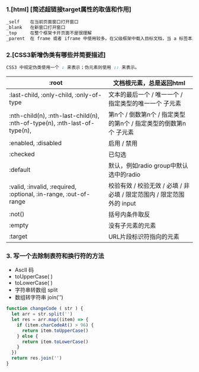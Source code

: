 ### 1.[html] [简述超链接target属性的取值和作用]

```js
_self    在当前页面窗口打开窗口
_blank   在新窗口打开窗口
_top     在整个框架卡开页面不是很理解
_parent  在 frame 或者 iframe 中使用较多。在父级框架中载入目标文档，当 a 标签本身在顶层时，与 _self 相同。
```





### 2.[CSS3新增伪类有哪些并简要描述]

```css
CSS3 中规定伪类使用一个 : 来表示；伪元素则使用 :: 来表示。
```

| :root                                                        | 文档根元素，总是返回html                                     |
| ------------------------------------------------------------ | ------------------------------------------------------------ |
| :last-child, :only-child, :only-of-type                      | 文本的最后一个 / 唯一一个 / 指定类型的唯一一个 子元素        |
| :nth-child(n), :nth-last-child(n), :nth-of-type(n), :nth-last-of-type(n), | 第n个 / 倒数第n个 / 指定类型的第n个 / 指定类型的倒数第n个 子元素 |
| :enabled, :disabled                                          | 启用 / 禁用                                                  |
| :checked                                                     | 已勾选                                                       |
| :default                                                     | 默认，例如radio group中默认选中的radio                       |
| :valid, :invalid, :required, :optional, :in-range, :out-of-range | 校验有效 / 校验无效 / 必填 / 非必填 / 限定范围内 / 限定范围外的 input |
| :not()                                                       | 括号内条件取反                                               |
| :empty                                                       | 没有子元素的元素                                             |
| :target                                                      | URL片段标识符指向的元素                                      |







### 3. 写一个去除制表符和换行符的方法

* AscII 码
* toUpperCase( )
* toLowerCase( )
* 字符串转数组     split
* 数组转字符串    join('')

```javascript
function changeCode ( str ) {
  let arr = str.split('')
  let res = arr.map((item) => {
    if (item.charCodeAt() > 96) {
      return item.toUpperCase()
    } else {
      return item.toLowerCase()
    }
  })
  return res.join('')
}
```

